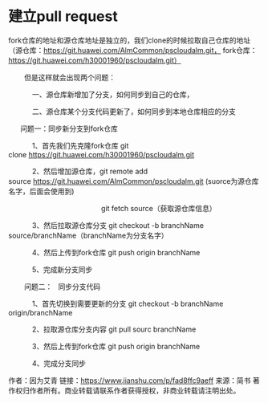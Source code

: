 # 建立pull request

fork仓库的地址和源仓库地址是独立的，我们clone的时候拉取自己仓库的地址（源仓库：https://git.huawei.com/AlmCommon/pscloudalm.git， fork仓库：https://git.huawei.com/h30001960/pscloudalm.git）

        但是这样就会出现两个问题：

            一、源仓库新增加了分支，如何同步到自己的仓库，

            二、源仓库某个分支代码更新了，如何同步到本地仓库相应的分支

       问题一：同步新分支到fork仓库

            1、首先我们先克隆fork仓库 git clone https://git.huawei.com/h30001960/pscloudalm.git

            2、然后增加源仓库，git remote add source https://git.huawei.com/AlmCommon/pscloudalm.git (suorce为源仓库名字，后面会使用到)

                                               git fetch source（获取源仓库信息）

            3、然后拉取源仓库分支 git checkout -b branchName source/branchName（branchName为分支名字）

            4、然后上传到fork仓库 git push origin branchName

            5、完成新分支同步

        问题二：   同步分支代码

            1、首先切换到需要更新的分支 git checkout -b branchName origin/branchName

            2、拉取源仓库分支内容 git pull sourc branchName

            3、然后上传到fork仓库 git push origin branchName

            4、完成分支同步

作者：因为艾青
链接：https://www.jianshu.com/p/fad8ffc9aeff
来源：简书
著作权归作者所有。商业转载请联系作者获得授权，非商业转载请注明出处。
